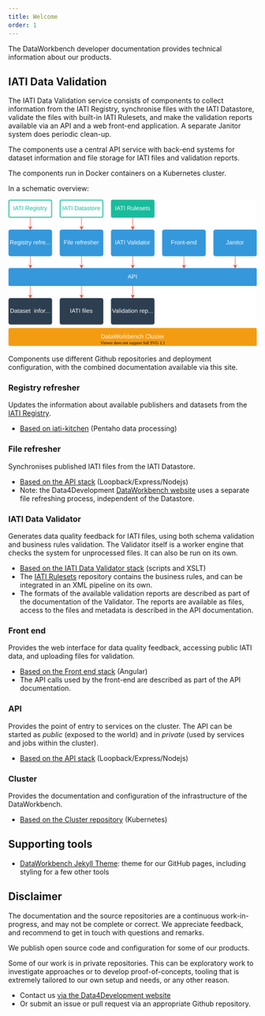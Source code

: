 ```yaml
---
title: Welcome
order: 1
---
```


The DataWorkbench developer documentation provides technical information about our products.

## IATI Data Validation

The IATI Data Validation service consists of components to collect information from the IATI Registry, synchronise files with the IATI Datastore, validate the files with built-in IATI Rulesets, and make the validation reports available via an API and a web front-end application. A separate Janitor system does periodic clean-up.

The components use a central API service with back-end systems for dataset information and file storage for IATI files and validation reports.

The components run in Docker containers on a Kubernetes cluster.

In a schematic overview:

![](overview.drawio.svg)

Components use different Github repositories and deployment configuration, with the combined documentation available via this site.

### Registry refresher

Updates the information about available publishers and datasets from the [IATI Registry](https://iatiregistry.org/).

* [Based on iati-kitchen](https://github.com/data4development/iati-kitchen) (Pentaho data processing)

### File refresher

Synchronises published IATI files from the IATI Datastore.

* [Based on the API stack](/dataworkbench-api/refresher.html) (Loopback/Express/Nodejs)
* Note: the Data4Development [DataWorkbench website](https://www.dataworkbench.io) uses a separate file refreshing process, independent of the Datastore.

### IATI Data Validator

Generates data quality feedback for IATI files, using both schema validation and business rules validation. The Validator itself is a worker engine that checks the system for unprocessed files. It can also be run on its own.

* [Based on the IATI Data Validator stack](/IATI-data-validator) (scripts and XSLT)
* The [IATI Rulesets](IATI-Rulesets) repository contains the business rules, and can be integrated in an XML pipeline on its own.
* The formats of the available validation reports are described as part of the documentation of the Validator. The reports are available as files, access to the files and metadata is described in the API documentation.

### Front end

Provides the web interface for data quality feedback, accessing public IATI data, and uploading files for validation.

* [Based on the Front end stack](/dataworkbench-frontend) (Angular)
* The API calls used by the front-end are described as part of the API documentation.

### API

Provides the point of entry to services on the cluster. The API can be started as *public* (exposed to the world) and in *private* (used by services and jobs within the cluster).

* [Based on the API stack](/dataworkbench-api/refresher.html) (Loopback/Express/Nodejs)

### Cluster

Provides the documentation and configuration of the infrastructure of the DataWorkbench.

* [Based on the Cluster repository](/dataworkbench-cluster) (Kubernetes)

## Supporting tools

- [DataWorkbench Jekyll Theme](/dataworkbench-jekyll-theme): theme for our GitHub pages, including styling for a few other tools

## Disclaimer

The documentation and the source repositories are a continuous work-in-progress,
and may not be complete or correct. We appreciate feedback, and
recommend to get in touch with questions and remarks.

We publish open source code and configuration for some of our products.

Some of our work is in private repositories. This can be exploratory
work to investigate approaches or to develop proof-of-concepts, tooling that
is extremely tailored to our own setup and needs, or any other reason.

* Contact us [via the Data4Development website](https://data4development.nl/en/contact-us/)
* Or submit an issue or pull request via an appropriate Github repository.